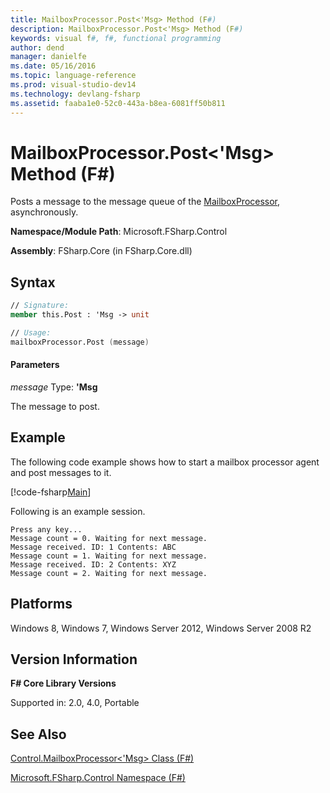 ```yaml
---
title: MailboxProcessor.Post<'Msg> Method (F#)
description: MailboxProcessor.Post<'Msg> Method (F#)
keywords: visual f#, f#, functional programming
author: dend
manager: danielfe
ms.date: 05/16/2016
ms.topic: language-reference
ms.prod: visual-studio-dev14
ms.technology: devlang-fsharp
ms.assetid: faaba1e0-52c0-443a-b8ea-6081ff50b811 
---
```


# MailboxProcessor.Post<'Msg> Method (F#)

Posts a message to the message queue of the [MailboxProcessor](https://msdn.microsoft.com/library/2052c977-f787-4a0b-b25f-9444e26b5fdf), asynchronously.

**Namespace/Module Path**: Microsoft.FSharp.Control

**Assembly**: FSharp.Core (in FSharp.Core.dll)


## Syntax

```fsharp
// Signature:
member this.Post : 'Msg -> unit

// Usage:
mailboxProcessor.Post (message)
```

#### Parameters
*message*
Type: **'Msg**


The message to post.

## Example

The following code example shows how to start a mailbox processor agent and post messages to it.

[!code-fsharp[Main](~samples/snippets/fsharp/mailboxprocessor/snippet2.fs)]

Following is an example session.

```
Press any key...
Message count = 0. Waiting for next message.
Message received. ID: 1 Contents: ABC
Message count = 1. Waiting for next message.
Message received. ID: 2 Contents: XYZ
Message count = 2. Waiting for next message.
```

## Platforms
Windows 8, Windows 7, Windows Server 2012, Windows Server 2008 R2

## Version Information
**F# Core Library Versions**

Supported in: 2.0, 4.0, Portable

## See Also
[Control.MailboxProcessor&#60;'Msg&#62; Class &#40;F&#35;&#41;](Control.MailboxProcessor%5B%27Msg%5D-Class-%5BFSharp%5D.md)

[Microsoft.FSharp.Control Namespace &#40;F&#35;&#41;](Microsoft.FSharp.Control-Namespace-%5BFSharp%5D.md)